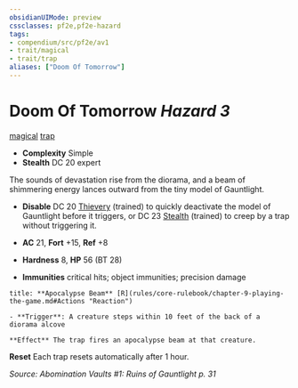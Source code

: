 ```yaml
---
obsidianUIMode: preview
cssclasses: pf2e,pf2e-hazard
tags:
- compendium/src/pf2e/av1
- trait/magical
- trait/trap
aliases: ["Doom Of Tomorrow"]
---
```

# Doom Of Tomorrow *Hazard 3*  
[magical](rules/traits/magical.md "Magical Item Trait")  [trap](rules/traits/trap.md "Trap Hazard Trait")  

- **Complexity** Simple
- **Stealth** DC 20 expert  

The sounds of devastation rise from the diorama, and a beam of shimmering energy lances outward from the tiny model of Gauntlight.

- **Disable** DC 20 [Thievery](compendium/skills.md#Thievery) (trained) to quickly deactivate the model of Gauntlight before it triggers, or DC 23 [Stealth](compendium/skills.md#Stealth) (trained) to creep by a trap without triggering it.  

- **AC** 21, **Fort** +15, **Ref** +8
- **Hardness** 8, **HP** 56 (BT 28)
- **Immunities** critical hits; object immunities; precision damage

```ad-embed-ability
title: **Apocalypse Beam** [R](rules/core-rulebook/chapter-9-playing-the-game.md#Actions "Reaction")

- **Trigger**: A creature steps within 10 feet of the back of a diorama alcove

**Effect** The trap fires an apocalypse beam at that creature.
```

**Reset** Each trap resets automatically after 1 hour.  

*Source: Abomination Vaults #1: Ruins of Gauntlight p. 31*